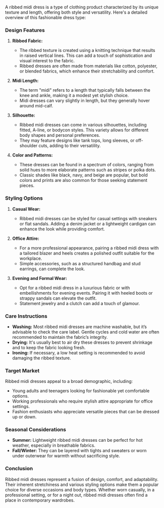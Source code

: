 A ribbed midi dress is a type of clothing product characterized by its unique texture and length, offering both style and versatility. Here's a detailed overview of this fashionable dress type:

### Design Features

1. **Ribbed Fabric:**
   - The ribbed texture is created using a knitting technique that results in raised vertical lines. This can add a touch of sophistication and visual interest to the fabric.
   - Ribbed dresses are often made from materials like cotton, polyester, or blended fabrics, which enhance their stretchability and comfort.

2. **Midi Length:**
   - The term "midi" refers to a length that typically falls between the knee and ankle, making it a modest yet stylish choice.
   - Midi dresses can vary slightly in length, but they generally hover around mid-calf.

3. **Silhouette:**
   - Ribbed midi dresses can come in various silhouettes, including fitted, A-line, or bodycon styles. This variety allows for different body shapes and personal preferences.
   - They may feature designs like tank tops, long sleeves, or off-shoulder cuts, adding to their versatility.

4. **Color and Patterns:**
   - These dresses can be found in a spectrum of colors, ranging from solid hues to more elaborate patterns such as stripes or polka dots.
   - Classic shades like black, navy, and beige are popular, but bold colors and prints are also common for those seeking statement pieces.

### Styling Options

1. **Casual Wear:**
   - Ribbed midi dresses can be styled for casual settings with sneakers or flat sandals. Adding a denim jacket or a lightweight cardigan can enhance the look while providing comfort.

2. **Office Attire:**
   - For a more professional appearance, pairing a ribbed midi dress with a tailored blazer and heels creates a polished outfit suitable for the workplace.
   - Simple accessories, such as a structured handbag and stud earrings, can complete the look.

3. **Evening and Formal Wear:**
   - Opt for a ribbed midi dress in a luxurious fabric or with embellishments for evening events. Pairing it with heeled boots or strappy sandals can elevate the outfit.
   - Statement jewelry and a clutch can add a touch of glamour.

### Care Instructions

- **Washing:** Most ribbed midi dresses are machine washable, but it’s advisable to check the care label. Gentle cycles and cold water are often recommended to maintain the fabric’s integrity.
- **Drying:** It's usually best to air dry these dresses to prevent shrinkage and to keep the fabric looking fresh.
- **Ironing:** If necessary, a low heat setting is recommended to avoid damaging the ribbed texture.

### Target Market

Ribbed midi dresses appeal to a broad demographic, including:
- Young adults and teenagers looking for fashionable yet comfortable options.
- Working professionals who require stylish attire appropriate for office settings.
- Fashion enthusiasts who appreciate versatile pieces that can be dressed up or down.

### Seasonal Considerations

- **Summer:** Lightweight ribbed midi dresses can be perfect for hot weather, especially in breathable fabrics.
- **Fall/Winter:** They can be layered with tights and sweaters or worn under outerwear for warmth without sacrificing style.

### Conclusion

Ribbed midi dresses represent a fusion of design, comfort, and adaptability. Their inherent stretchiness and various styling options make them a popular choice for diverse occasions and body types. Whether worn casually, in a professional setting, or for a night out, ribbed midi dresses often find a place in contemporary wardrobes.